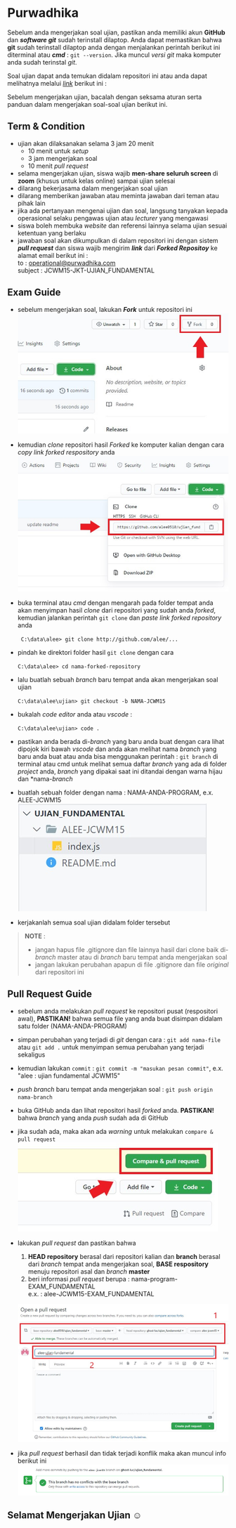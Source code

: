 # Purwadhika
Sebelum anda mengerjakan soal ujian, pastikan anda memiliki akun **GitHub** dan ***software git*** sudah terinstall dilaptop. Anda dapat memastikan bahwa **git** sudah terinstall dilaptop anda dengan menjalankan perintah berikut ini diterminal atau ***cmd*** : ``` git --version ```. Jika muncul *versi git* maka komputer anda sudah terinstal *git*.

Soal ujian dapat anda temukan didalam repositori ini atau anda dapat melihatnya melalui *[link](https://github.com/alee0510/JCWM15_FUND_EXAM/blob/master/soal_ujian_JCWM_FUND.pdf)* berikut ini :

Sebelum mengerjakan ujian, bacalah dengan seksama aturan serta panduan dalam mengerjakan soal-soal ujian berikut ini.

## Term & Condition
- ujian akan dilaksanakan selama 3 jam 20 menit
    - 10 menit untuk *setup*
    - 3 jam mengerjakan soal
    - 10 menit *pull request*
- selama mengerjakan ujian, siswa wajib **men-share seluruh screen** di **zoom** (khusus untuk kelas online) sampai ujian selesai
- dilarang bekerjasama dalam mengerjakan soal ujian
- dilarang memberikan jawaban atau meminta jawaban dari teman atau pihak lain
- jika ada pertanyaan mengenai ujian dan soal, langsung tanyakan kepada operasional selaku pengawas ujian atau *lecturer* yang mengawasi
- siswa boleh membuka *website* dan referensi lainnya selama ujian sesuai ketentuan yang berlaku
- jawaban soal akan dikumpulkan di dalam repositori ini dengan sistem ***pull request*** dan siswa wajib mengirim ***link*** dari ***Forked Repositoy*** ke alamat email berikut ini :<br>
to : operational@purwadhika.com <br>
subject : JCWM15-JKT-UJIAN_FUNDAMENTAL

## Exam Guide
- sebelum mengerjakan soal, lakukan ***Fork*** untuk repositori ini
    ![guide_1](./assets/guide_01.jpg)

- kemudian *clone* repositori hasil *Forked* ke komputer kalian dengan cara *copy link forked respository* anda
    ![guide_2](./assets/guide_02.jpg)

- buka terminal atau *cmd* dengan mengarah pada folder tempat anda akan menyimpan hasil *clone* dari repositori yang sudah anda *forked*, kemudian jalankan perintah ```git clone``` dan *paste link forked repository* anda

    ``` C:\data\alee> git clone http://github.com/alee/...```

- pindah ke direktori folder hasil ```git clone``` dengan cara

    ``` C:\data\alee> cd nama-forked-repository ``` 

- lalu buatlah sebuah *branch* baru tempat anda akan mengerjakan soal ujian

    ``` C:\data\alee\ujian> git checkout -b NAMA-JCWM15 ```

- bukalah *code editor* anda atau *vscode* : 

    ``` C:\data\alee\ujian> code . ```

- pastikan anda berada di-*branch* yang baru anda buat dengan cara lihat dipojok kiri bawah *vscode* dan anda akan melihat nama *branch* yang baru anda buat atau anda bisa menggunakan perintah : ``` git branch ``` di terminal atau cmd untuk melihat semua daftar *branch* yang ada di folder *project* anda, *branch* yang dipakai saat ini ditandai dengan warna hijau dan *nama-*branch*
- buatlah sebuah folder dengan nama : NAMA-ANDA-PROGRAM, e.x. ALEE-JCWM15 <br>
    ![guide_3](./assets/guide_03.jpg)

- kerjakanlah semua soal ujian didalam folder tersebut

> **NOTE** : <br>
> - jangan hapus file .gitignore dan file lainnya hasil dari clone baik di-*branch* master atau di *branch* baru tempat anda mengerjakan soal
> - jangan lakukan perubahan apapun di file .gitignore dan file *original* dari repositori ini

## Pull Request Guide
- sebelum anda melakukan *pull request* ke repositori pusat (respositori awal), **PASTIKAN!** bahwa semua file yang anda buat disimpan didalam satu folder (NAMA-ANDA-PROGRAM)
- simpan perubahan yang terjadi di *git* dengan cara : ```git add nama-file``` atau ```git add .``` untuk menyimpan semua perubahan yang terjadi sekaligus
- kemudian lakukan ```commit``` : ```git commit -m "masukan pesan commit"```, e.x. "alee : ujian fundamental JCWM15"
- *push branch* baru tempat anda mengerjakan soal : ``` git push origin nama-branch ```
- buka GitHub anda dan lihat repositori hasil *forked* anda. **PASTIKAN!** bahwa *branch* yang anda *push* sudah ada di GitHub
- jika sudah ada, maka akan ada *warning* untuk melakukan ```compare & pull request``` <br>
    ![guide_4](./assets/guide_04.jpg)

- lakukan *pull request* dan pastikan bahwa
    1. **HEAD repository** berasal dari repositori kalian dan **branch** berasal dari *branch* tempat anda mengerjakan soal, **BASE respository** menuju repositori asal dan *branch* **master**
    2. beri informasi *pull request* berupa : nama-program-EXAM_FUNDAMENTAL
    <br>e.x. : alee-JCWM15-EXAM_FUNDAMENTAL
    
    ![guide_5](./assets/guide_05.jpg)

- jika *pull request* berhasil dan tidak terjadi konflik maka akan muncul info berikut ini
    ![gudie_6](./assets/guide_06.jpg)

## Selamat Mengerjakan Ujian ☺
